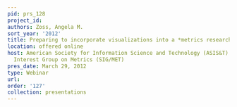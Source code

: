 ```yaml
---
pid: prs_128
project_id: 
authors: Zoss, Angela M.
sort_year: '2012'
title: Preparing to incorporate visualizations into a *metrics research project
location: offered online
host: American Society for Information Science and Technology (ASIS&T) and its Special
  Interest Group on Metrics (SIG/MET)
pres_date: March 29, 2012
type: Webinar
url: 
order: '127'
collection: presentations
---
```

